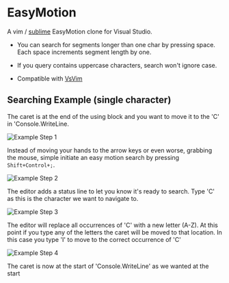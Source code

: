 EasyMotion
==========

A vim / [sublime](https://github.com/tednaleid/sublime-EasyMotion) EasyMotion clone for Visual Studio. 


* You can search for segments longer than one char by pressing space. Each space increments segment length by one.

* If you query contains uppercase characters, search won't ignore case.

* Compatible with [VsVim](https://github.com/jaredpar/VsVim)

## Searching Example (single character)
The caret is at the end of the using block and you want to move it to the 'C' in 'Console.WriteLine.  

![Example Step 1](/images/example1.png)

Instead of moving your hands to the arrow keys or even worse, grabbing the mouse, simple initiate an easy motion search by pressing `Shift+Control+;`.  

![Example Step 2](/images/example2.png)

The editor adds a status line to let you know it's ready to search.  Type 'C' as this is the character we want to navigate to.

![Example Step 3](/images/example3.png)

The editor will replace all occurrences of 'C' with a new letter (A-Z).  At this point if you type any of the letters the caret will be moved to that location.  In this case you type 'I' to move to the correct occurrence of 'C'

![Example Step 4](/images/example4.png)

The caret is now at the start of 'Console.WriteLine' as we wanted at the start






